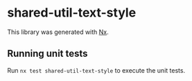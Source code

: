 # shared-util-text-style

This library was generated with [Nx](https://nx.dev).

## Running unit tests

Run `nx test shared-util-text-style` to execute the unit tests.
